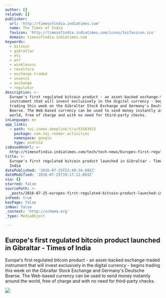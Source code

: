 ```yaml
---
author: []
related: []
publisher:
  url: 'http://timesofindia.indiatimes.com'
  name: The Times of India
  favicon: 'http://timesofindia.indiatimes.com/icons/toifavicon.ico'
  domain: timesofindia.indiatimes.com
keywords:
  - bitcoin
  - gibraltar
  - eti
  - etf
  - winklevoss
  - revoltura
  - exchange-traded
  - invests
  - exchange
  - regulator
description: >-
  Europe's first regulated bitcoin product - an asset-backed exchange-traded
  instrument that will invest exclusively in the digital currency - begins
  trading this week on the Gibraltar Stock Exchange and Germany's Deutsche
  Boerse. The Web-based currency can be used to send money instantly around the
  world, free of charge and with no need for third-party checks.
inLanguage: en
app_links:
  - path: toi.index.deeplink/t/a/53383915
    package: com.toi.reader.activities
    namespace: google
    type: android
isBasedOnUrl: >-
  http://timesofindia.indiatimes.com/tech/tech-news/Europes-first-regulated-bitcoin-product-launched-in-Gibraltar/articleshow/53383915.cms
title: >-
  Europe's first regulated bitcoin product launched in Gibraltar - Times of
  India
datePublished: '2016-07-25T22:49:34.691Z'
dateModified: '2016-07-25T19:17:12.093Z'
via: {}
starred: false
sourcePath: >-
  _posts/2016-07-25-europes-first-regulated-bitcoin-product-launched-in-gibralt.md
inFeed: true
hasPage: false
inNav: false
_context: 'http://schema.org'
_type: MediaObject

---
```

<article style=""><h1>Europe's first regulated bitcoin product launched in Gibraltar - Times of India</h1><p>Europe's first regulated bitcoin product - an asset-backed exchange-traded instrument that will invest exclusively in the digital currency - begins trading this week on the Gibraltar Stock Exchange and Germany's Deutsche Boerse. The Web-based currency can be used to send money instantly around the world, free of charge and with no need for third-party checks.</p><img src="http://timesofindia.indiatimes.com/photo/53334948.cms" /></article>